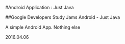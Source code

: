 #Android Application : Just Java

##Google Developers Study Jams Android - Just Java

A simple Android App.
Nothing else

2016.04.06
